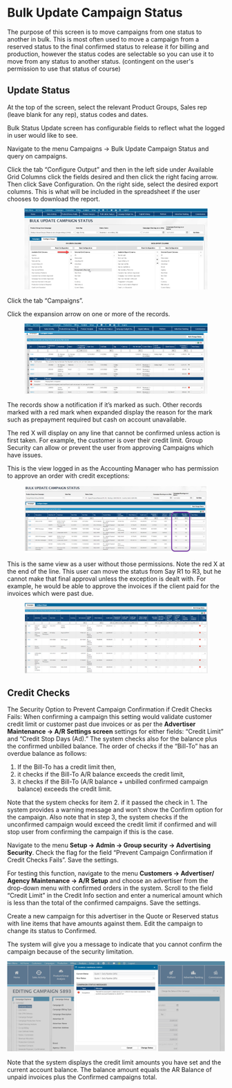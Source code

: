 # Bulk Update Campaign Status

The purpose of this screen is to move campaigns from one status to another in bulk. This is most often used to move a campaign from a reserved status to the final confirmed status to release it for billing and production, however the status codes are selectable so you can use it to move from any status to another status. (contingent on the user's permission to use that status of course)

## Update Status

At the top of the screen, select the relevant Product Groups, Sales rep (leave blank for any rep), status codes and dates.

Bulk Status Update screen has configurable fields to reflect what the logged in user would like to see.

Navigate to the menu Campaigns -> Bulk Update Campaign Status and query on campaigns.

Click the tab “Configure Output” and then in the left side under Available Grid Columns click the fields desired and then click the right facing arrow. Then click Save Configuration. On the right side, select the desired export columns. This is what will be included in the spreadsheet if the user chooses to download the report.

<figure><img src="../../../../.gitbook/assets/image (180).png" alt=""><figcaption></figcaption></figure>

Click the tab “Campaigns”.

Click the expansion arrow on one or more of the records.

<figure><img src="../../../../.gitbook/assets/image (516).png" alt=""><figcaption></figcaption></figure>

The records show a notification if it’s marked as such. Other records marked with a red mark when expanded display the reason for the mark such as prepayment required but cash on account unavailable.

The red X will display on any line that cannot be confirmed unless action is first taken. For example, the customer is over their credit limit. Group Security can allow or prevent the user from approving Campaigns which have issues.

This is the view logged in as the Accounting Manager who has permission to approve an order with credit exceptions:

<figure><img src="../../../../.gitbook/assets/image (627).png" alt=""><figcaption></figcaption></figure>

This is the same view as a user without those permissions. Note the red X at the end of the line. This user can move the status from Say R1 to R3, but he cannot make that final approval unless the exception is dealt with. For example, he would be able to approve the invoices if the client paid for the invoices which were past due.

<figure><img src="../../../../.gitbook/assets/image (620).png" alt=""><figcaption></figcaption></figure>

## Credit Checks <a href="#_toc77617309" id="_toc77617309"></a>

The Security Option to Prevent Campaign Confirmation if Credit Checks Fails: When confirming a campaign this setting would validate customer credit limit or customer past due invoices or as per the **Advertiser Maintenance -> A/R Settings screen** settings for either fields: “Credit Limit” and “Credit Stop Days (Ad).” The system checks also for the balance plus the confirmed unbilled balance. The order of checks if the “Bill-To” has an overdue balance as follows:

1. If the Bill-To has a credit limit then,
2. it checks if the Bill-To A/R balance exceeds the credit limit,
3. it checks if the Bill-To (A/R balance + unbilled confirmed campaign balance) exceeds the credit limit.

Note that the system checks for item 2. if it passed the check in 1. The system provides a warning message and won’t show the Confirm option for the campaign. Also note that in step 3, the system checks if the unconfirmed campaign would exceed the credit limit if confirmed and will stop user from confirming the campaign if this is the case.

Navigate to the menu **Setup -> Admin -> Group security -> Advertising Security**. Check the flag for the field “Prevent Campaign Confirmation if Credit Checks Fails”. Save the settings.

For testing this function, navigate to the menu **Customers -> Advertiser/ Agency Maintenance -> A/R Setup** and choose an advertiser from the drop-down menu with confirmed orders in the system. Scroll to the field “Credit Limit” in the Credit Info section and enter a numerical amount which is less than the total of the confirmed campaigns. Save the settings.

Create a new campaign for this advertiser in the Quote or Reserved status with line items that have amounts against them. Edit the campaign to change its status to Confirmed.

The system will give you a message to indicate that you cannot confirm the campaign because of the security limitation.

![](<../../../../.gitbook/assets/1 (8).png>)

Note that the system displays the credit limit amounts you have set and the current account balance. The balance amount equals the AR Balance of unpaid invoices plus the Confirmed campaigns total.
